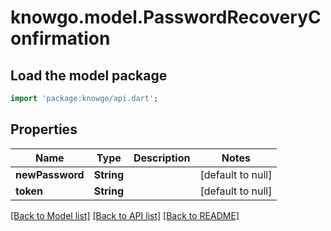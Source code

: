 # knowgo.model.PasswordRecoveryConfirmation

## Load the model package
```dart
import 'package:knowgo/api.dart';
```

## Properties
Name | Type | Description | Notes
------------ | ------------- | ------------- | -------------
**newPassword** | **String** |  | [default to null]
**token** | **String** |  | [default to null]

[[Back to Model list]](../README.md#documentation-for-models) [[Back to API list]](../README.md#documentation-for-api-endpoints) [[Back to README]](../README.md)


